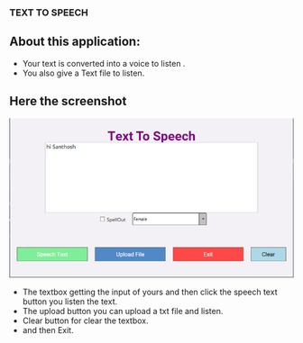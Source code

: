 ### TEXT TO SPEECH  

## About this application:

* Your text is converted into a voice to listen .
* You also give a Text file to listen.

## Here the screenshot
![ScreenShot](https://github.com/SanthoshGandhi/Mini-Projects/blob/master/TextToSpeech/Image/TextToSpeech.PNG)

* The textbox getting the input of yours and then click the speech text button you listen the text.
* The upload button you can upload a txt file and listen.
* Clear button for clear the textbox.
* and then Exit.
